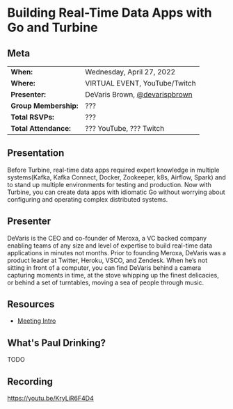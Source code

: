 # Building Real-Time Data Apps with Go and Turbine

## Meta 
| | |
| --- | --- |
| **When:** | Wednesday, April 27, 2022 |
| **Where:** | VIRTUAL EVENT, YouTube/Twitch |
| **Presenter:** | DeVaris Brown, [@devarispbrown](https://twitter.com/devarispbrown) |
| **Group Membership:** | ??? |
| **Total RSVPs:** | ??? |
| **Total Attendance:** | ??? YouTube, ??? Twitch |

## Presentation
Before Turbine, real-time data apps required expert knowledge in multiple systems(Kafka, Kafka Connect, Docker, Zookeeper, k8s, Airflow, Spark) and to stand up multiple environments for testing and production. Now with Turbine, you can create data apps with idiomatic Go without worrying about configuring and operating complex distributed systems.

## Presenter
DeVaris is the CEO and co-founder of Meroxa, a VC backed company enabling teams of any size and level of expertise to build real-time data applications in minutes not months. Prior to founding Meroxa, DeVaris was a product leader at Twitter, Heroku, VSCO, and Zendesk. When he’s not sitting in front of a computer, you can find DeVaris behind a camera capturing moments in time, at the stove whipping up the finest delicacies, or behind a set of turntables, moving a sea of people through music.

## Resources
* [Meeting Intro](TODO)

## What's Paul Drinking?
TODO

## Recording
https://youtu.be/KryLiR6F4D4
